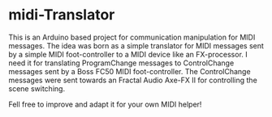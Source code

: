 # midi-Translator
This is an Arduino based project for communication manipulation for MIDI messages. The idea was born as a simple translator for MIDI messages sent by a simple MIDI foot-controller to a MIDI device like an FX-processor. I need it for translating ProgramChange messages to ControlChange messages sent by a Boss FC50 MIDI foot-controller. The ControlChange messages were sent towards an Fractal Audio Axe-FX II for controlling the scene switching.

Fell free to improve and adapt it for your own MIDI helper!
